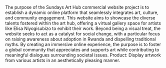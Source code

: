 The purpose of the Sundays Art Hub commercial website project is to establish a dynamic online platform that seamlessly integrates art, culture, and community engagement. 
This website aims to showcase the diverse talents fostered within the art hub, offering a virtual gallery space for artists like Elisa Niyogisubizo to exhibit their work. 
Beyond being a visual treat, the website seeks to act as a catalyst for social change, with a particular focus on raising awareness about adoption in Rwanda and dispelling traditional myths. 
By creating an immersive online experience, the purpose is to foster a global community that appreciates and supports art while contributing to meaningful dialogues surrounding societal issues.
Product: Display artwork from various artists in an aesthetically pleasing manner.
